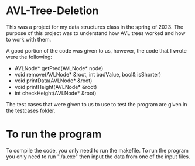 # AVL-Tree-Deletion
This was a project for my data structures class in the spring of 2023. The purpose of this project was to understand how AVL trees worked and how to work with them.

A good portion of the code was given to us, however, the code that I wrote were the following:
- AVLNode* getPred(AVLNode* node)
- void remove(AVLNode* &root, int badValue, bool& isShorter)
- void printData(AVLNode* &root)
- void printHeight(AVLNode* &root)
- int checkHeight(AVLNode* &root)

The test cases that were given to us to use to test the program are given in the testcases folder.

# To run the program
To compile the code, you only need to run the makefile. To run the program you only need to run "./a.exe" then input the data from one of the input files.
